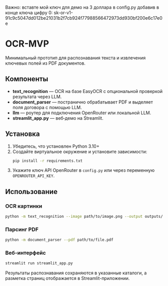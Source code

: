 Важно: вставте мой ключ для демо на 3 доллара в config.py добавив в конце ключа цифру 0: sk-or-v1-91c9c5047dd012be21031b2f7cb924f77988566472973dd930bf200e6c17e0e

# OCR-MVP

Минимальный прототип для распознавания текста и извлечения ключевых полей из PDF документов.

## Компоненты
- **text_recognition** — OCR на базе EasyOCR с опциональной проверкой результата через LLM.
- **document_parser** — постранично обрабатывает PDF и выделяет поля договора с помощью LLM.
- **llm** — роутер для подключения OpenRouter или локальной LLM.
- **streamlit_app.py** — веб‑демо на Streamlit.

## Установка
1. Убедитесь, что установлен Python 3.10+
2. Создайте виртуальное окружение и установите зависимости:
   ```bash
   pip install -r requirements.txt
   ```
3. Укажите ключ API OpenRouter в `config.py` или через переменную `OPENROUTER_API_KEY`.

## Использование
### OCR картинки
```bash
python -m text_recognition --image path/to/image.png --output outputs/
```
### Парсинг PDF
```bash
python -m document_parser --pdf path/to/file.pdf
```
### Веб-интерфейс
```bash
streamlit run streamlit_app.py
```

Результаты распознавания сохраняются в указанные каталоги, а разметка страниц отображается в Streamlit-приложении.
